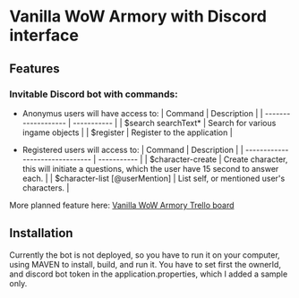 # Vanilla WoW Armory with Discord interface

## Features
### Invitable Discord bot with commands:

- Anonymus users will have access to:
  | Command             | Description |
  | ------------------- | ----------- |
  | $search searchText* | Search for various ingame objects |
  | $register           | Register to the application |
  
- Registered users will access to:
  | Command                         | Description |
  | ------------------------------- | ----------- |
  | $character-create               | Create character, this will initiate a questions, which the user have 15 second to answer each. |
  | $character-list [@userMention]  | List self, or mentioned user's characters. |

More planned feature here: [Vanilla WoW Armory Trello board](https://trello.com/b/sDiDwVVN/vanilla-wow-armory)

## Installation
Currently the bot is not deployed, so you have to run it on your computer, using MAVEN to install, build, and run it.
You have to set first the ownerId, and discord bot token in the application.properties, which I added a sample only.
